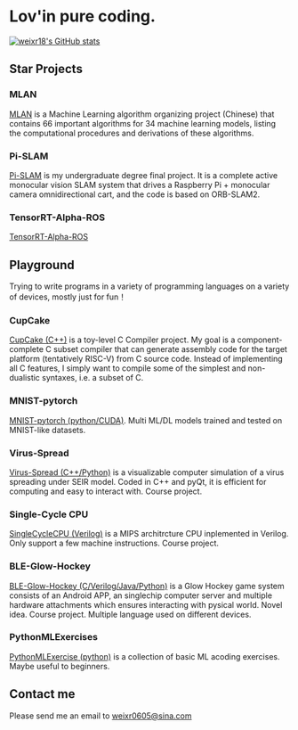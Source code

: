 # Lov'in pure coding.

[![weixr18's GitHub stats](https://github-readme-stats.vercel.app/api?username=weixr18)](https://github.com/anuraghazra/github-readme-stats)

## Star Projects

### MLAN

[MLAN](https://github.com/weixr18/MLAN) is a Machine Learning algorithm organizing project (Chinese) that contains 66 important algorithms for 34 machine learning models, listing the computational procedures and derivations of these algorithms. 

### Pi-SLAM

[Pi-SLAM](https://github.com/weixr18/Pi-SLAM) is my undergraduate degree final project. It is a complete active monocular vision SLAM system that drives a Raspberry Pi + monocular camera omnidirectional cart, and the code is based on ORB-SLAM2.

### TensorRT-Alpha-ROS

[TensorRT-Alpha-ROS](https://github.com/weixr18/arena_camera_ros)


## Playground

Trying to write programs in a variety of programming languages on a variety of devices, mostly just for fun！

### CupCake

[CupCake (C++)](https://github.com/weixr18/CupCake) is a toy-level C Compiler project. My goal is a component-complete C subset compiler that can generate assembly code for the target platform (tentatively RISC-V) from C source code. Instead of implementing all C features, I simply want to compile some of the simplest and non-dualistic syntaxes, i.e. a subset of C.

### MNIST-pytorch

[MNIST-pytorch (python/CUDA)](https://github.com/weixr18/MNIST-pytorch). Multi ML/DL models trained and tested on MNIST-like datasets.

### Virus-Spread

[Virus-Spread (C++/Python)](https://github.com/weixr18/Virus-Spread) is a visualizable computer simulation of a virus spreading under SEIR model. Coded in C++ and pyQt, it is efficient for computing and easy to interact with. Course project.

### Single-Cycle CPU

[SingleCycleCPU (Verilog)](https://github.com/weixr18/SingleCycleCPU) is a MIPS architrcture CPU inplemented in Verilog. Only support a few machine instructions. Course project.

### BLE-Glow-Hockey

[BLE-Glow-Hockey (C/Verilog/Java/Python)](https://github.com/weixr18/BLE-Glow-Hockey) is a Glow Hockey game system consists of an Android APP, an singlechip computer server and multiple hardware attachments which ensures interacting with pysical world. Novel idea. Course project. Multiple language used on different devices.

### PythonMLExercises

[PythonMLExercise (python)](https://github.com/weixr18/PythonMLExercise) is a collection of basic ML acoding exercises. Maybe useful to beginners.

## Contact me

Please send me an email to weixr0605@sina.com
